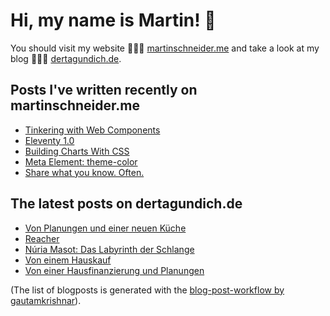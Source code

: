 # Hi, my name is Martin! 👋 
You should visit my website 👨🏼‍💻  [martinschneider.me](https://martinschneider.me) and take a look at my blog 🤷🏼‍♂️ [dertagundich.de](https://www.dertagundich.de).

## Posts I've written recently on martinschneider.me
<!-- MSME-POST-LIST:START -->
- [Tinkering with Web Components](https://martinschneider.me/articles/tinkering-with-web-components/)
- [Eleventy 1.0](https://martinschneider.me/articles/eleventy-1-0/)
- [Building Charts With CSS](https://martinschneider.me/articles/building-charts-with-css/)
- [Meta Element: theme-color](https://martinschneider.me/articles/meta-element-theme-color/)
- [Share what you know. Often.](https://martinschneider.me/articles/share-what-you-know-often/)
<!-- MSME-POST-LIST:END -->

## The latest posts on dertagundich.de
<!-- DTUI-POST-LIST:START -->
- [Von Planungen und einer neuen Küche](https://www.dertagundich.de/2022/02/21/von-planungen-und-einer-neuen-kueche/)
- [Reacher](https://www.dertagundich.de/2022/02/19/reacher/)
- [Núria Masot: Das Labyrinth der Schlange](https://www.dertagundich.de/2022/02/17/nuria-masot-das-labyrinth-der-schlange/)
- [Von einem Hauskauf](https://www.dertagundich.de/2022/02/12/von-einem-hauskauf/)
- [Von einer Hausfinanzierung und Planungen](https://www.dertagundich.de/2022/02/06/von-einer-hausfinanzierung-und-planungen/)
<!-- DTUI-POST-LIST:END -->

(The list of blogposts is generated with the [blog-post-workflow by gautamkrishnar](https://github.com/gautamkrishnar/blog-post-workflow)).
